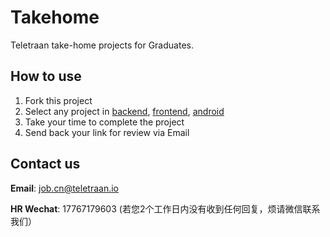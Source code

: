 # Takehome

Teletraan take-home projects for Graduates.

## How to use

1. Fork this project
2. Select any project in [backend](https://github.com/teletraan/takehome/blob/master/backend), [frontend](https://github.com/teletraan/takehome/blob/master/frontend), [android](https://github.com/teletraan/takehome/blob/master/frontend)
3. Take your time to complete the project
4. Send back your link for review via Email

## Contact us

**Email**: [job.cn@teletraan.io](mailto:job.cn@teletraan.io)

**HR Wechat**: 17767179603 (若您2个工作日内没有收到任何回复，烦请微信联系我们）
